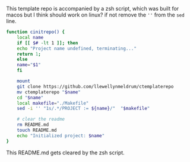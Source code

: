This template repo is accompanied by a zsh script, which was built for macos but I think should work on linux? if not remove the `''` from the `sed` line.

```bash
function cinitrepo() {
    local name
    if [[ $# -lt 1 ]]; then
	echo "Project name undefined, terminating..."
	return 1;
    else
	name="$1"
    fi

    mount
    git clone https://github.com/llewellynmeldrum/ctemplaterepo
    mv ctemplaterepo "$name" 
    cd "$name" 
    local makefile="./Makefile"
    sed -i '' "1s/.*/PROJECT := ${name}/"  "$makefile"

    # clear the readme
    rm README.md 
    touch README.md 
    echo "Initialized project: $name"
}
```

This README.md gets cleared by the zsh script. 
